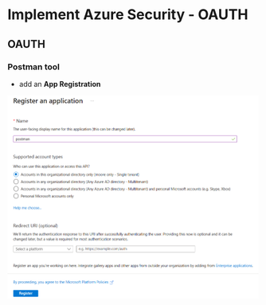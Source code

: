# Implement Azure Security - OAUTH


## OAUTH

### Postman tool

- add an **App Registration**
<img src="/pictures/app_registration.png" title="app registration"  width="900">
